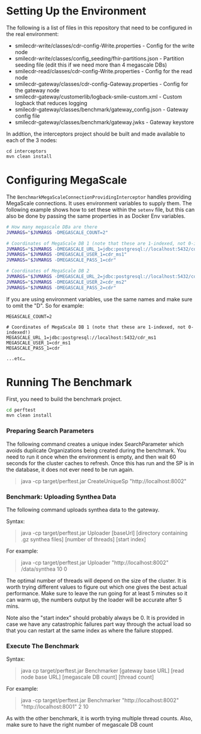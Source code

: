 # Setting Up the Environment

The following is a list of files in this repository that need to be configured in the real environment:

* smilecdr-write/classes/cdr-config-Write.properties - Config for the write node
* smilecdr-write/classes/config_seeding/fhir-partitions.json - Partition seeding file (edit this if we need more than 4 megascale DBs)
* smilecdr-read/classes/cdr-config-Write.properties - Config for the read node
* smilecdr-gateway/classes/cdr-config-Gateway.properties - Config for the gateway node
* smilecdr-gateway/customerlib/logback-smile-custom.xml - Custom logback that reduces logging
* smilecdr-gateway/classes/benchmark/gateway_config.json - Gateway config file
* smilecdr-gateway/classes/benchmark/gateway.jwks - Gateway keystore

In addtion, the interceptors project should be built and made available to each of the 3 nodes:

```
cd interceptors
mvn clean install
```

# Configuring MegaScale

The `BenchmarkMegaScaleConnectionProvidingInterceptor` handles providing MegaScale connections. It uses environment variables to supply them. The following example shows how to set these within the `setenv` file, but this can also be done by passing the same properties in as Docker Env variables.

```bash
# How many megascale DBa are there
JVMARGS="$JVMARGS -DMEGASCALE_COUNT=2"

# Coordinates of MegaScale DB 1 (note that these are 1-indexed, not 0-indexed!)
JVMARGS="$JVMARGS -DMEGASCALE_URL_1=jdbc:postgresql://localhost:5432/cdr_ms1"
JVMARGS="$JVMARGS -DMEGASCALE_USER_1=cdr_ms1"
JVMARGS="$JVMARGS -DMEGASCALE_PASS_1=cdr"

# Coordinates of MegaScale DB 2
JVMARGS="$JVMARGS -DMEGASCALE_URL_2=jdbc:postgresql://localhost:5432/cdr_ms2"
JVMARGS="$JVMARGS -DMEGASCALE_USER_2=cdr_ms2"
JVMARGS="$JVMARGS -DMEGASCALE_PASS_2=cdr"
```

If you are using environment variables, use the same names and make sure to omit the "D". So for example:

```properties
MEGASCALE_COUNT=2

# Coordinates of MegaScale DB 1 (note that these are 1-indexed, not 0-indexed!)
MEGASCALE_URL_1=jdbc:postgresql://localhost:5432/cdr_ms1
MEGASCALE_USER_1=cdr_ms1
MEGASCALE_PASS_1=cdr

...etc…
```

# Running The Benchmark

First, you need to build the benchmark project.

```bash
cd perftest
mvn clean install
```

### Preparing Search Parameters

The following command creates a unique index SearchParameter which avoids duplicate Organizations being created during the benchmark. You need to run it once when the environment is empty, and then wait 60 seconds for the cluster caches to refresh. Once this has run and the SP is in the database, it does not ever need to be run again.

> java -cp target/perftest.jar CreateUniqueSp "http://localhost:8002"

### Benchmark: Uploading Synthea Data

The following command uploads synthea data to the gateway.

Syntax:

> java -cp target/perftest.jar Uploader [baseUrl] [directory containing .gz synthea files] [number of threads] [start index]

For example:

> java -cp target/perftest.jar Uploader "http://localhost:8002" /data/synthea 10 0

The optimal number of threads will depend on the size of the cluster. It is worth trying different values to figure out which one gives the best actual performance. Make sure to leave the run going for at least 5 minutes so it can warm up, the numbers output by the loader will be accurate after 5 mins.

Note also the "start index" should probably always be 0. It is provided in case we have any catastrophic failures part way through the actual load so that you can restart at the same index as where the failure stopped. 

### Execute The Benchmark

Syntax:

> java cp target/perftest.jar Benchmarker [gateway base URL] [read node base URL] [megascale DB count] [thread count]

For example:

> java -cp target/perftest.jar Benchmarker "http://localhost:8002" "http://localhost:8001" 2 10

As with the other benchmark, it is worth trying multiple thread counts. Also, make sure to have the right number of megascale DB count

